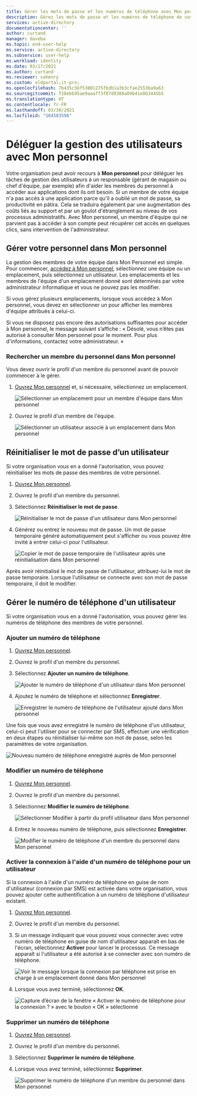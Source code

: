 ```yaml
---
title: Gérer les mots de passe et les numéros de téléphone avec Mon personnel – Azure AD | Microsoft Docs
description: Gérez les mots de passe et les numéros de téléphone de vos utilisateurs avec Mon personnel
services: active-directory
documentationcenter: ''
author: curtand
manager: daveba
ms.topic: end-user-help
ms.service: active-directory
ms.subservice: user-help
ms.workload: identity
ms.date: 03/17/2021
ms.author: curtand
ms.reviewer: sahenry
ms.custom: oldportal;it-pro;
ms.openlocfilehash: 7b435c56f53001275fbdb1a3b3cfae25536a9a63
ms.sourcegitcommit: f28ebb95ae9aaaff3f87d8388a09b41e0b3445b5
ms.translationtype: HT
ms.contentlocale: fr-FR
ms.lasthandoff: 03/30/2021
ms.locfileid: "104583596"
---
```

# <a name="delegate-user-management-with-my-staff"></a>Déléguer la gestion des utilisateurs avec Mon personnel

Votre organisation peut avoir recours à **Mon personnel** pour déléguer les tâches de gestion des utilisateurs à un responsable (gérant de magasin ou chef d'équipe, par exemple) afin d'aider les membres du personnel à accéder aux applications dont ils ont besoin. Si un membre de votre équipe n'a pas accès à une application parce qu'il a oublié un mot de passe, sa productivité en pâtira. Cela se traduira également par une augmentation des coûts liés au support et par un goulot d'étranglement au niveau de vos processus administratifs.  Avec Mon personnel, un membre d'équipe qui ne parvient pas à accéder à son compte peut récupérer cet accès en quelques clics, sans intervention de l'administrateur.

## <a name="manage-your-staff-in-my-staff"></a>Gérer votre personnel dans Mon personnel

La gestion des membres de votre équipe dans Mon Personnel est simple. Pour commencer, [accédez à Mon personnel](https://aka.ms/mystaff), sélectionnez une équipe ou un emplacement, puis sélectionnez un utilisateur. Les emplacements et les membres de l'équipe d'un emplacement donné sont déterminés par votre administrateur informatique et vous ne pouvez pas les modifier.

Si vous gérez plusieurs emplacements, lorsque vous accédez à Mon personnel, vous devez en sélectionner un pour afficher les membres d'équipe attribués à celui-ci.

Si vous ne disposez pas encore des autorisations suffisantes pour accéder à Mon personnel, le message suivant s’affiche : « Désolé, vous n’êtes pas autorisé à consulter Mon personnel pour le moment. Pour plus d'informations, contactez votre administrateur. »

### <a name="find-a-staff-member-in-my-staff"></a>Rechercher un membre du personnel dans Mon personnel

Vous devez ouvrir le profil d'un membre du personnel avant de pouvoir commencer à le gérer.

1. [Ouvrez Mon personnel](https://aka.ms/mystaff) et, si nécessaire, sélectionnez un emplacement.

    ![Sélectionner un emplacement pour un membre d'équipe dans Mon personnel](media/my-staff-team-manager/allaus.png)

1. Ouvrez le profil d'un membre de l'équipe.

    ![Sélectionner un utilisateur associé à un emplacement dans Mon personnel](media/my-staff-team-manager/aupage.png)

## <a name="reset-a-user-password"></a>Réinitialiser le mot de passe d’un utilisateur

Si votre organisation vous en a donné l'autorisation, vous pouvez réinitialiser les mots de passe des membres de votre personnel.

1. [Ouvrez Mon personnel](https://aka.ms/mystaff).
1. Ouvrez le profil d'un membre du personnel.
1. Sélectionnez **Réinitialiser le mot de passe**.

    ![Réinitialiser le mot de passe d'un utilisateur dans Mon personnel](media/my-staff-team-manager/resetpassword1.png)

1. Générez ou entrez le nouveau mot de passe. Un mot de passe temporaire généré automatiquement peut s'afficher ou vous pouvez être invité à entrer celui-ci pour l'utilisateur.

    ![Copier le mot de passe temporaire de l'utilisateur après une réinitialisation dans Mon personnel](media/my-staff-team-manager/resetpassword2.png)

Après avoir réinitialisé le mot de passe de l'utilisateur, attribuez-lui le mot de passe temporaire. Lorsque l'utilisateur se connecte avec son mot de passe temporaire, il doit le modifier.

## <a name="manage-a-users-phone-number"></a>Gérer le numéro de téléphone d'un utilisateur

Si votre organisation vous en a donné l'autorisation, vous pouvez gérer les numéros de téléphone des membres de votre personnel.

### <a name="add-a-phone-number"></a>Ajouter un numéro de téléphone

1. [Ouvrez Mon personnel](https://aka.ms/mystaff).
1. Ouvrez le profil d'un membre du personnel.
1. Sélectionnez **Ajouter un numéro de téléphone**.

    ![Ajouter le numéro de téléphone d'un utilisateur dans Mon personnel](media/my-staff-team-manager/addphone1.png)

1. Ajoutez le numéro de téléphone et sélectionnez **Enregistrer**.

    ![Enregistrer le numéro de téléphone de l'utilisateur ajouté dans Mon personnel](media/my-staff-team-manager/addphone2.png)

Une fois que vous avez enregistré le numéro de téléphone d'un utilisateur, celui-ci peut l'utiliser pour se connecter par SMS, effectuer une vérification en deux étapes ou réinitialiser lui-même son mot de passe, selon les paramètres de votre organisation.

![Nouveau numéro de téléphone enregistré auprès de Mon personnel](media/my-staff-team-manager/addphone3.png)

### <a name="edit-a-phone-number"></a>Modifier un numéro de téléphone

1. [Ouvrez Mon personnel](https://aka.ms/mystaff).
1. Ouvrez le profil d'un membre du personnel.
1. Sélectionnez **Modifier le numéro de téléphone**.

    ![Sélectionner Modifier à partir du profil utilisateur dans Mon personnel](media/my-staff-team-manager/editphone2.png)

1. Entrez le nouveau numéro de téléphone, puis sélectionnez **Enregistrer**.

    ![Modifier le numéro de téléphone d'un membre du personnel dans Mon personnel](media/my-staff-team-manager/editphone1.png)

### <a name="enable-phone-number-sign-in-for-a-user"></a>Activer la connexion à l'aide d'un numéro de téléphone pour un utilisateur

Si la connexion à l'aide d'un numéro de téléphone en guise de nom d'utilisateur (connexion par SMS) est activée dans votre organisation, vous pouvez ajouter cette authentification à un numéro de téléphone d'utilisateur existant.

1. [Ouvrez Mon personnel](https://aka.ms/mystaff).
1. Ouvrez le profil d'un membre du personnel.
1. Si un message indiquant que vous pouvez vous connecter avec votre numéro de téléphone en guise de nom d'utilisateur apparaît en bas de l'écran, sélectionnez **Activer** pour lancer le processus. Ce message apparaît si l'utilisateur a été autorisé à se connecter avec son numéro de téléphone.

    ![Voir le message lorsque la connexion par téléphone est prise en charge à un emplacement donné dans Mon personnel](media/my-staff-team-manager/enableforms1.png)

1. Lorsque vous avez terminé, sélectionnez **OK**.

    ![Capture d’écran de la fenêtre « Activer le numéro de téléphone pour la connexion ? » avec le bouton « OK » sélectionné](media/my-staff-team-manager/enableforms2.png)

### <a name="remove-a-phone-number"></a>Supprimer un numéro de téléphone

1. [Ouvrez Mon personnel](https://aka.ms/mystaff).
1. Ouvrez le profil d'un membre du personnel.
1. Sélectionnez **Supprimer le numéro de téléphone**.
1. Lorsque vous avez terminé, sélectionnez **Supprimer**.

    ![Supprimer le numéro de téléphone d'un membre du personnel dans Mon personnel](media/my-staff-team-manager/deletephone1.png)
